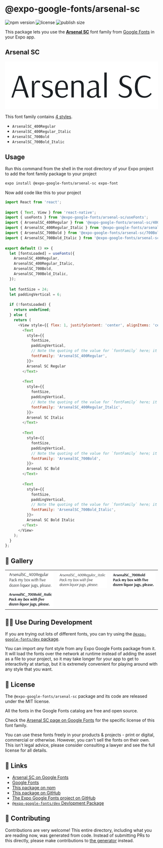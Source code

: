 # @expo-google-fonts/arsenal-sc

![npm version](https://flat.badgen.net/npm/v/@expo-google-fonts/arsenal-sc)
![license](https://flat.badgen.net/github/license/expo/google-fonts)
![publish size](https://flat.badgen.net/packagephobia/install/@expo-google-fonts/arsenal-sc)

This package lets you use the [**Arsenal SC**](https://fonts.google.com/specimen/Arsenal+SC) font family from [Google Fonts](https://fonts.google.com/) in your Expo app.

## Arsenal SC

![Arsenal SC](./font-family.png)

This font family contains [4 styles](#-gallery).

- `ArsenalSC_400Regular`
- `ArsenalSC_400Regular_Italic`
- `ArsenalSC_700Bold`
- `ArsenalSC_700Bold_Italic`

## Usage

Run this command from the shell in the root directory of your Expo project to add the font family package to your project
```sh
expo install @expo-google-fonts/arsenal-sc expo-font
```

Now add code like this to your project
```js
import React from 'react';

import { Text, View } from 'react-native';
import { useFonts } from '@expo-google-fonts/arsenal-sc/useFonts';
import { ArsenalSC_400Regular } from '@expo-google-fonts/arsenal-sc/400Regular';
import { ArsenalSC_400Regular_Italic } from '@expo-google-fonts/arsenal-sc/400Regular_Italic';
import { ArsenalSC_700Bold } from '@expo-google-fonts/arsenal-sc/700Bold';
import { ArsenalSC_700Bold_Italic } from '@expo-google-fonts/arsenal-sc/700Bold_Italic';

export default () => {
  let [fontsLoaded] = useFonts({
    ArsenalSC_400Regular,
    ArsenalSC_400Regular_Italic,
    ArsenalSC_700Bold,
    ArsenalSC_700Bold_Italic,
  });

  let fontSize = 24;
  let paddingVertical = 6;

  if (!fontsLoaded) {
    return undefined;
  } else {
    return (
      <View style={{ flex: 1, justifyContent: 'center', alignItems: 'center' }}>
        <Text
          style={{
            fontSize,
            paddingVertical,
            // Note the quoting of the value for `fontFamily` here; it expects a string!
            fontFamily: 'ArsenalSC_400Regular',
          }}>
          Arsenal SC Regular
        </Text>

        <Text
          style={{
            fontSize,
            paddingVertical,
            // Note the quoting of the value for `fontFamily` here; it expects a string!
            fontFamily: 'ArsenalSC_400Regular_Italic',
          }}>
          Arsenal SC Italic
        </Text>

        <Text
          style={{
            fontSize,
            paddingVertical,
            // Note the quoting of the value for `fontFamily` here; it expects a string!
            fontFamily: 'ArsenalSC_700Bold',
          }}>
          Arsenal SC Bold
        </Text>

        <Text
          style={{
            fontSize,
            paddingVertical,
            // Note the quoting of the value for `fontFamily` here; it expects a string!
            fontFamily: 'ArsenalSC_700Bold_Italic',
          }}>
          Arsenal SC Bold Italic
        </Text>
      </View>
    );
  }
};

```

## 🔡 Gallery


||||
|-|-|-|
|![ArsenalSC_400Regular](./ArsenalSC_400Regular.ttf.png)|![ArsenalSC_400Regular_Italic](./ArsenalSC_400Regular_Italic.ttf.png)|![ArsenalSC_700Bold](./ArsenalSC_700Bold.ttf.png)||
|![ArsenalSC_700Bold_Italic](./ArsenalSC_700Bold_Italic.ttf.png)||||


## 👩‍💻 Use During Development

If you are trying out lots of different fonts, you can try using the [`@expo-google-fonts/dev` package](https://github.com/expo/google-fonts/tree/master/font-packages/dev#readme).

You can import *any* font style from any Expo Google Fonts package from it. It will load the fonts
over the network at runtime instead of adding the asset as a file to your project, so it may take longer
for your app to get to interactivity at startup, but it is extremely convenient
for playing around with any style that you want.

## 📖 License

The `@expo-google-fonts/arsenal-sc` package and its code are released under the MIT license.

All the fonts in the Google Fonts catalog are free and open source.

Check the [Arsenal SC page on Google Fonts](https://fonts.google.com/specimen/Arsenal+SC) for the specific license of this font family.

You can use these fonts freely in your products & projects - print or digital, commercial or otherwise. However, you can't sell the fonts on their own. This isn't legal advice, please consider consulting a lawyer and see the full license for all details.

## 🔗 Links

- [Arsenal SC on Google Fonts](https://fonts.google.com/specimen/Arsenal+SC)
- [Google Fonts](https://fonts.google.com/)
- [This package on npm](https://www.npmjs.com/package/@expo-google-fonts/arsenal-sc)
- [This package on GitHub](https://github.com/expo/google-fonts/tree/master/font-packages/arsenal-sc)
- [The Expo Google Fonts project on GitHub](https://github.com/expo/google-fonts)
- [`@expo-google-fonts/dev` Devlopment Package](https://github.com/expo/google-fonts/tree/master/font-packages/dev)

## 🤝 Contributing

Contributions are very welcome! This entire directory, including what you are reading now, was generated from code. Instead of submitting PRs to this directly, please make contributions to [the generator](https://github.com/expo/google-fonts/tree/master/packages/generator) instead.
